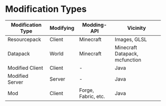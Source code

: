 # Modification Types
Modification Type | Modifying | Modding-API | Vicinity
----------------- | --------- | ----------- | --------
Resourcepack | Client | Minecraft | Images, GLSL
Datapack | World | Minecraft | Minecraft Datapack, mcfunction
Modified Client | Client | - | Java
Modified Server | Server | - | Java
Mod | Client | Forge, Fabric, etc. | Java
